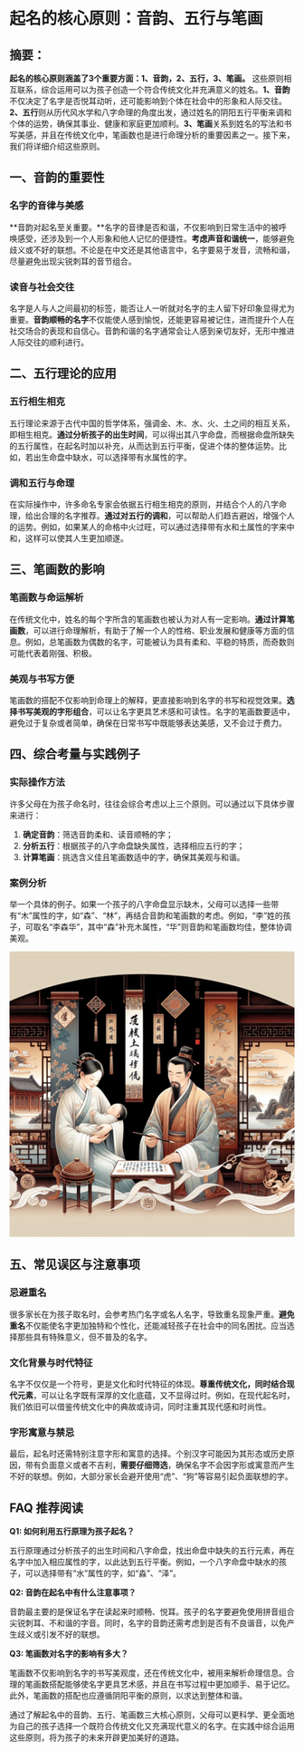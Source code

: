 # 起名的核心原则：音韵、五行与笔画

## 摘要：

**起名的核心原则涵盖了3个重要方面：1、音韵，2、五行，3、笔画。** 这些原则相互联系，综合运用可以为孩子创造一个符合传统文化并充满意义的姓名。**1、音韵**不仅决定了名字是否悦耳动听，还可能影响到个体在社会中的形象和人际交往。**2、五行**则从历代风水学和八字命理的角度出发，通过姓名的阴阳五行平衡来调和个体的运势，确保其事业、健康和家庭更加顺利。**3、笔画**关系到姓名的写法和书写美感，并且在传统文化中，笔画数也是进行命理分析的重要因素之一。接下来，我们将详细介绍这些原则。

## 一、音韵的重要性

### 名字的音律与美感

**音韵对起名至关重要。**名字的音律是否和谐，不仅影响到日常生活中的被呼唤感受，还涉及到一个人形象和他人记忆的便捷性。**考虑声音和谐统一**，能够避免歧义或不好的联想。不论是在中文还是其他语言中，名字要易于发音，流畅和谐，尽量避免出现尖锐刺耳的音节组合。

### 读音与社会交往

名字是人与人之间最初的标签，能否让人一听就对名字的主人留下好印象显得尤为重要。**音韵顺畅的名字**不仅能使人感到愉悦，还能更容易被记住，进而提升个人在社交场合的表现和自信心。音韵和谐的名字通常会让人感到亲切友好，无形中推进人际交往的顺利进行。

## 二、五行理论的应用

### 五行相生相克

五行理论来源于古代中国的哲学体系，强调金、木、水、火、土之间的相互关系，即相生相克。**通过分析孩子的出生时间**，可以得出其八字命盘，而根据命盘所缺失的五行属性，在起名时加以补充，从而达到五行平衡，促进个体的整体运势。比如，若出生命盘中缺水，可以选择带有水属性的字。

### 调和五行与命理

在实际操作中，许多命名专家会依据五行相生相克的原则，并结合个人的八字命理，给出合理的名字推荐。**通过对五行的调和**，可以帮助人们趋吉避凶，增强个人的运势。例如，如果某人的命格中火过旺，可以通过选择带有水和土属性的字来中和，这样可以使其人生更加顺遂。

## 三、笔画数的影响

### 笔画数与命运解析

在传统文化中，姓名的每个字所含的笔画数也被认为对人有一定影响。**通过计算笔画数**，可以进行命理解析，有助于了解一个人的性格、职业发展和健康等方面的信息。例如，总笔画数为偶数的名字，可能被认为具有柔和、平稳的特质，而奇数则可能代表着刚强、积极。

### 美观与书写方便

笔画数的搭配不仅影响到命理上的解释，更直接影响到名字的书写和视觉效果。**选择书写美观的字形组合**，可以让名字更具艺术感和可读性。名字的笔画数要适中，避免过于复杂或者简单，确保在日常书写中既能够表达美感，又不会过于费力。

## 四、综合考量与实践例子

### 实际操作方法

许多父母在为孩子命名时，往往会综合考虑以上三个原则。可以通过以下具体步骤来进行：

1. **确定音韵**：筛选音韵柔和、读音顺畅的字；
2. **分析五行**：根据孩子的八字命盘缺失属性，选择相应五行的字；
3. **计算笔画**：挑选含义佳且笔画数适中的字，确保其美观与和谐。

### 案例分析

举一个具体的例子。如果一个孩子的八字命盘显示缺木，父母可以选择一些带有“木”属性的字，如“森”、“林”，再结合音韵和笔画数的考虑。例如，“李”姓的孩子，可取名“李森华”，其中“森”补充木属性，“华”则音韵和笔画数均佳，整体协调美观。

![](37_20240628_2_2_1719576054_1.jpg)

## 五、常见误区与注意事项

### 忌避重名

很多家长在为孩子取名时，会参考热门名字或名人名字，导致重名现象严重。**避免重名**不仅能使名字更加独特和个性化，还能减轻孩子在社会中的同名困扰。应当选择那些具有特殊意义，但不普及的名字。

### 文化背景与时代特征

名字不仅仅是一个符号，更是文化和时代特征的体现。**尊重传统文化，同时结合现代元素**，可以让名字既有深厚的文化底蕴，又不显得过时。例如，在现代起名时，我们依旧可以借鉴传统文化中的典故或诗词，同时注重其现代感和时尚性。

### 字形寓意与禁忌

最后，起名时还需特别注意字形和寓意的选择。个别汉字可能因为其形态或历史原因，带有负面意义或者不吉利，**需要仔细筛选**，确保名字不会因字形或寓意而产生不好的联想。例如，大部分家长会避开使用“虎”、“狗”等容易引起负面联想的字。

## FAQ 推荐阅读

**Q1: 如何利用五行原理为孩子起名？**

五行原理通过分析孩子的出生时间和八字命盘，找出命盘中缺失的五行元素，再在名字中加入相应属性的字，以此达到五行平衡。例如，一个八字命盘中缺水的孩子，可以选择带有“水”属性的字，如“淼”、“泽”。

**Q2: 音韵在起名中有什么注意事项？**

音韵最主要的是保证名字在读起来时顺畅、悦耳。孩子的名字要避免使用拼音组合尖锐刺耳、不和谐的字音。同时，名字的音韵还需考虑到是否有不良谐音，以免产生歧义或引发不好的联想。

**Q3: 笔画数对名字的影响有多大？**

笔画数不仅影响到名字的书写美观度，还在传统文化中，被用来解析命理信息。合理的笔画数搭配能够使名字更具艺术感，并且在书写过程中更加顺手、易于记忆。此外，笔画数的搭配也应遵循阴阳平衡的原则，以求达到整体和谐。

通过了解起名中的音韵、五行、笔画数三大核心原则，父母可以更科学、更全面地为自己的孩子选择一个既符合传统文化又充满现代意义的名字。在实践中综合运用这些原则，将为孩子的未来开辟更加美好的道路。